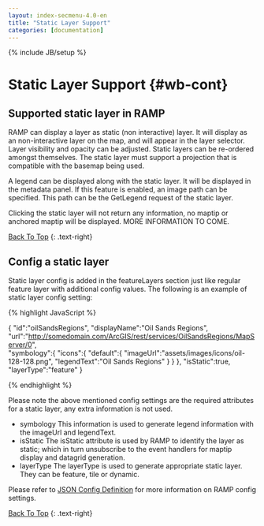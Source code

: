 ```yaml
---
layout: index-secmenu-4.0-en
title: "Static Layer Support"
categories: [documentation]
---
```

{% include JB/setup %}

<a name="top" />

# Static Layer Support {#wb-cont}



<div class="toc"></div>

## Supported static layer in RAMP

RAMP can display a layer as static (non interactive) layer.  It will display as an non-interactive layer on the map, and will appear in the layer selector.  Layer visibility and opacity can be adjusted.  Static layers can be re-ordered amongst themselves.  The static layer must support a projection that is compatible with the basemap being used.  

A legend can be displayed along with the static layer.  It will be displayed in the metadata panel.  If this feature is enabled, an image path can be specified.  This path can be the GetLegend request of the static layer.

Clicking the static layer will not return any information, no maptip or anchored maptip will be displayed.  MORE INFORMATION TO COME.

[Back To Top](#top)
{: .text-right}

## Config a static layer

Static layer config is added in the featureLayers section just like regular feature layer with additional config values.
The following is an example of static layer config setting:

{% highlight JavaScript %}
	
{
	"id":"oilSandsRegions",
	"displayName":"Oil Sands Regions",
	"url":"http://somedomain.com/ArcGIS/rest/services/OilSandsRegions/MapServer/0",		
	"symbology":{
		"icons":{
			"default":{
				"imageUrl":"assets/images/icons/oil-128-128.png",
				"legendText":"Oil Sands Regions"
			}
		}
	},
	"isStatic":true,
	"layerType":"feature"
}
	
{% endhighlight %}


Please note the above mentioned config settings are the required attributes for a static layer, any extra information is not used.

* symbology This information is used to generate legend information with the imageUrl and legendText.
* isStatic The isStatic attribute is used by RAMP to identify the layer as static; which in turn unsubscribe to the event handlers for maptip display and datagrid generation.
* layerType The layerType is used to generate appropriate static layer. They can be feature, tile or dynamic.

Please refer to [JSON Config Definition](json-config-en.html) for more information on RAMP config settings.

[Back To Top](#top)
{: .text-right}